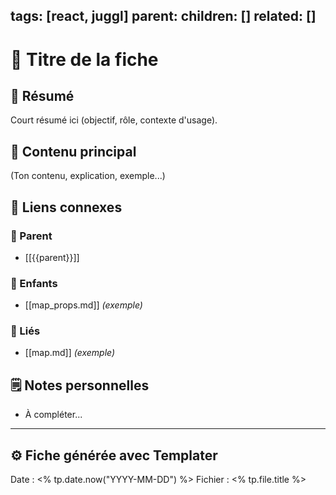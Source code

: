 ## tags: [react, juggl] parent: children: [] related: []

# 📄 Titre de la fiche

## 🧠 Résumé

Court résumé ici (objectif, rôle, contexte d'usage).

## 📌 Contenu principal

(Ton contenu, explication, exemple...)

## 🔗 Liens connexes

### 🧭 Parent

- [[{{parent}}]]
    

### 🧒 Enfants

- [[map_props.md]] _(exemple)_
    

### 🔁 Liés

- [[map.md]] _(exemple)_
    

## 🗒️ Notes personnelles

- À compléter...
    

---

## ⚙️ Fiche générée avec Templater

Date : <% tp.date.now("YYYY-MM-DD") %> Fichier : <% tp.file.title %>


